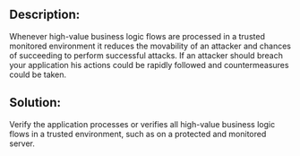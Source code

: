 ## Description:

Whenever high-value business logic flows are processed in a trusted monitored environment
it reduces the movability of an attacker and chances of succeeding to
perform successful attacks. If an attacker should breach your application his actions
could be rapidly followed and countermeasures could be taken.

## Solution:

Verify the application processes or verifies all high-value business logic flows in a
trusted environment, such as on a protected and monitored server.
